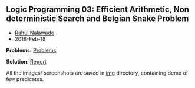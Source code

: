 ## Logic Programming 03: Efficient Arithmetic, Non deterministic Search and Belgian Snake Problem

- [Rahul Nalawade](https://github.com/rahul1947)
- 2018-Feb-18

**Problems:** [Problems](https://github.com/rahul1947/Logic-Programming/blob/master/LP03-Efficient-Arithmetic-Non-Deterministic-Search-and-Belgian-Snake-Problem/Problems.txt) 

**Solution:** [Report](https://github.com/rahul1947/Logic-Programming/blob/master/LP03-Efficient-Arithmetic-Non-Deterministic-Search-and-Belgian-Snake-Problem/CS6374-HW03-rsn170330.pdf)

All the images/ screenshots are saved in [img](https://github.com/rahul1947/Logic-Programming/tree/master/LP03-Efficient-Arithmetic-Non-Deterministic-Search-and-Belgian-Snake-Problem/img) directory, containing demo of few predicates.